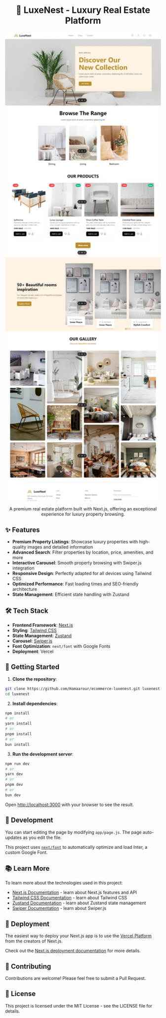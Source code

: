 <div align="center">

# 🏰 LuxeNest - Luxury Real Estate Platform

<img src="./mockup.png" alt="LuxeNest Platform Preview" width="800" />

A premium real estate platform built with Next.js, offering an exceptional experience for luxury property browsing.

</div>

## ✨ Features

- **Premium Property Listings**: Showcase luxury properties with high-quality images and detailed information
- **Advanced Search**: Filter properties by location, price, amenities, and more
- **Interactive Carousel**: Smooth property browsing with Swiper.js integration
- **Responsive Design**: Perfectly adapted for all devices using Tailwind CSS
- **Optimized Performance**: Fast loading times and SEO-friendly architecture
- **State Management**: Efficient state handling with Zustand

## 🛠️ Tech Stack

- **Frontend Framework**: [Next.js](https://nextjs.org/)
- **Styling**: [Tailwind CSS](https://tailwindcss.com/)
- **State Management**: [Zustand](https://github.com/pmndrs/zustand)
- **Carousel**: [Swiper.js](https://swiperjs.com/)
- **Font Optimization**: `next/font` with Google Fonts
- **Deployment**: Vercel

## 🚀 Getting Started

1. **Clone the repository**:

```bash
git clone https://github.com/Hamaarour/ecommerce-luxenest.git luxenest
cd luxenest
```

2. **Install dependencies**:

```bash
npm install
# or
yarn install
# or
pnpm install
# or
bun install
```

3. **Run the development server**:

```bash
npm run dev
# or
yarn dev
# or
pnpm dev
# or
bun dev
```

Open [http://localhost:3000](http://localhost:3000) with your browser to see the result.

## 📝 Development

You can start editing the page by modifying `app/page.js`. The page auto-updates as you edit the file.

This project uses [`next/font`](https://nextjs.org/docs/basic-features/font-optimization) to automatically optimize and load Inter, a custom Google Font.

## 📚 Learn More

To learn more about the technologies used in this project:

- [Next.js Documentation](https://nextjs.org/docs) - learn about Next.js features and API
- [Tailwind CSS Documentation](https://tailwindcss.com/docs) - learn about Tailwind CSS
- [Zustand Documentation](https://github.com/pmndrs/zustand) - learn about Zustand state management
- [Swiper Documentation](https://swiperjs.com/get-started) - learn about Swiper.js

## 🚀 Deployment

The easiest way to deploy your Next.js app is to use the [Vercel Platform](https://vercel.com/new?utm_medium=default-template&filter=next.js&utm_source=create-next-app&utm_campaign=create-next-app-readme) from the creators of Next.js.

Check out the [Next.js deployment documentation](https://nextjs.org/docs/deployment) for more details.

## 🤝 Contributing

Contributions are welcome! Please feel free to submit a Pull Request.

## 📄 License

This project is licensed under the MIT License - see the LICENSE file for details.
